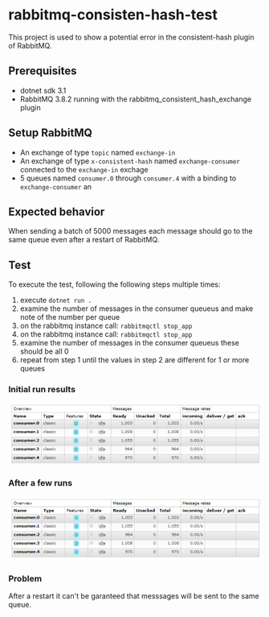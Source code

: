 # rabbitmq-consisten-hash-test
This project is used to show a potential error in the consistent-hash plugin of RabbitMQ.

## Prerequisites
- dotnet sdk 3.1 
- RabbitMQ 3.8.2 running with the rabbitmq_consistent_hash_exchange plugin

## Setup RabbitMQ
- An exchange of type `topic` named `exchange-in`
- An exchange of type `x-consistent-hash` named `exchange-consumer` connected to the `exchange-in` exchage
- 5 queues named `consumer.0` through `consumer.4` with a binding to `exchange-consumer` an

## Expected behavior
When sending a batch of 5000 messages each message should go to the same queue even after a restart of RabbitMQ. 

## Test
To execute the test, following the following steps multiple times:
1. execute `dotnet run .`
2. examine the number of messages in the consumer queueus and make note of the number per queue
3. on the rabbitmq instance call: `rabbitmqctl stop_app`
4. on the rabbitmq instance call: `rabbitmqctl stop_app`
5. examine the number of messages in the consumer queueus these should be all 0
6. repeat from step 1 until the values in step 2 are different for 1 or more queues

### Initial run results
![Initial run results](run-initial.png)

### After a few runs
![run-different-result.png](run-different-result.png)

### Problem
After a restart it can't be garanteed that messsages will be sent to the same queue.

